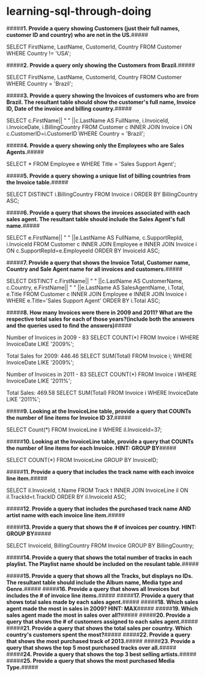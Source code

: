 # learning-sql-through-doing

#####**1. Provide a query showing Customers (just their full names, customer ID and country) who are not in the US.**#####

  SELECT FirstName, LastName, CustomerId, Country 
  FROM Customer
  WHERE Country != 'USA';

#####**2. Provide a query only showing the Customers from Brazil.**#####

  SELECT FirstName, LastName, CustomerId, Country 
  FROM Customer
  WHERE Country = 'Brazil';

#####**3. Provide a query showing the Invoices of customers who are from Brazil. The resultant table should show the customer's full name, Invoice ID, Date of the invoice and billing country.**#####

  SELECT c.FirstName|| " " ||c.LastName AS FullName, 
  i.InvoiceId, 
  i.InvoiceDate, 
  i.BillingCountry
  FROM Customer c
  INNER JOIN Invoice i
  ON c.CustomerID=i.CustomerID
  WHERE Country = 'Brazil';

#####**4. Provide a query showing only the Employees who are Sales Agents.**#####

  SELECT 
  * 
  FROM Employee e
  WHERE Title = 'Sales Support Agent';

#####**5. Provide a query showing a unique list of billing countries from the Invoice table.**#####

  SELECT DISTINCT
  i.BillingCountry 
  FROM Invoice i
  ORDER BY BillingCountry ASC;

#####**6. Provide a query that shows the invoices associated with each sales agent. The resultant table should include the Sales Agent's full name.**#####

  SELECT 
  e.FirstName|| " " ||e.LastName AS FullName,
  c.SupportRepId,
  i.InvoiceId
  FROM Customer c
  INNER JOIN Employee e
  INNER JOIN Invoice i
  ON c.SupportRepId=e.EmployeeId
  ORDER BY InvoiceId ASC;

#####**7. Provide a query that shows the Invoice Total, Customer name, Country and Sale Agent name for all invoices and customers.**#####

  SELECT DISTINCT
  c.FirstName|| " " ||c.LastName AS CustomerName,
  c.Country,
  e.FirstName|| " " ||e.LastName AS SalesAgentName,
  i.Total,
  e.Title
  FROM Customer c
  INNER JOIN Employee e
  INNER JOIN Invoice i
  WHERE e.Title='Sales Support Agent'
  ORDER BY i.Total ASC;

#####**8. How many Invoices were there in 2009 and 2011? What are the respective total sales for each of those years?(include both the answers and the queries used to find the answers)**#####

Number of Invoices in 2009 - 83
  SELECT COUNT(*)
  FROM Invoice i
  WHERE InvoiceDate LIKE '2009%';

Total Sales for 2009: 446.46
  SELECT SUM(Total)
  FROM Invoice i;
  WHERE InvoiceDate LIKE '2009%';

Number of Invoices in 2011 - 83
  SELECT COUNT(*)
  FROM Invoice i
  WHERE InvoiceDate LIKE '2011%';

Total Sales: 469.58
  SELECT SUM(Total)
  FROM Invoice i
  WHERE InvoiceDate LIKE '2011%';

#####**9. Looking at the InvoiceLine table, provide a query that COUNTs the number of line items for Invoice ID 37.**#####
  
  SELECT Count(*) 
  FROM InvoiceLine il
  WHERE il.InvoiceId=37; 

#####**10. Looking at the InvoiceLine table, provide a query that COUNTs the number of line items for each Invoice. HINT: GROUP BY**#####

  SELECT COUNT(*) 
  FROM InvoiceLine
  GROUP BY InvoiceID;

#####**11. Provide a query that includes the track name with each invoice line item.**#####

  SELECT 
  il.InvoiceId,
  t.Name
  FROM Track t
  INNER JOIN InvoiceLine il
  ON il.TrackId=t.TrackID
  ORDER BY il.InvoiceId ASC;

#####**12. Provide a query that includes the purchased track name AND artist name with each invoice line item.**#####
 


#####**13. Provide a query that shows the # of invoices per country. HINT: GROUP BY**#####
 
  SELECT
  InvoiceId,
  BillingCountry 
  FROM Invoice
  GROUP BY BillingCountry;

#####**14. Provide a query that shows the total number of tracks in each playlist. The Playlist name should be included on the resulant table.**#####



#####**15. Provide a query that shows all the Tracks, but displays no IDs. The resultant table should include the Album name, Media type and Genre.**#####
#####**16. Provide a query that shows all Invoices but includes the # of invoice line items.**#####
#####**17. Provide a query that shows total sales made by each sales agent.**#####
#####**18. Which sales agent made the most in sales in 2009? HINT: MAX**#####
#####**19. Which sales agent made the most in sales over all?**#####
#####**20. Provide a query that shows the # of customers assigned to each sales agent.**#####
#####**21. Provide a query that shows the total sales per country. Which country's customers spent the most?**#####
#####**22. Provide a query that shows the most purchased track of 2013.**#####
#####**23. Provide a query that shows the top 5 most purchased tracks over all.**#####
#####**24. Provide a query that shows the top 3 best selling artists.**#####
#####**25. Provide a query that shows the most purchased Media Type.**#####
